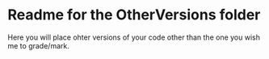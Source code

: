 # Readme for the OtherVersions folder

Here you will place ohter versions of your code other than the one you wish me to grade/mark.
